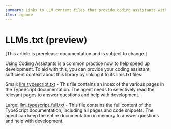```yaml
---
summary: Links to LLM context files that provide coding assistants with documentation for the Teams AI TypeScript library.
llms: ignore
---
```


# LLMs.txt (preview)

[This article is prerelease documentation and is subject to change.]

Using Coding Assistants is a common practice now to help speed up development. To aid with this, you can provide your coding assistant sufficient context about this library by linking it to its llms.txt files:

Small: [llm_typescript.txt](https://microsoft.github.io/teams-ai/llms_docs/llms_typescript.txt) - This file contains an index of the various pages in the TypeScript documentation. The agent needs to selectively read the relevant pages to answer questions and help with development.

Large: [llm_typescript_full.txt](https://microsoft.github.io/teams-ai/llms_docs/llms_typescript_full.txt) - This file contains the full content of the TypeScript documentation, including all pages and code snippets. The agent can keep the entire documentation in memory to answer questions and help with development.